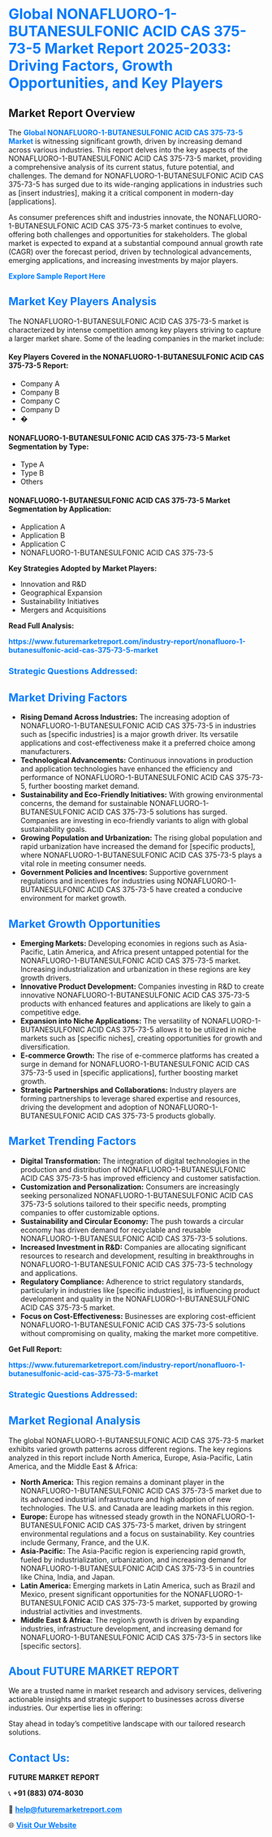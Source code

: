 <h1 style="color: #007BFF;">Global NONAFLUORO-1-BUTANESULFONIC ACID CAS 375-73-5 Market Report 2025-2033: Driving Factors, Growth Opportunities, and Key Players</h1>

<section id="overview">
<h2>Market Report Overview</h2>
<p>The <a href="https://www.futuremarketreport.com/industry-report/nonafluoro-1-butanesulfonic-acid-cas-375-73-5-market" style="color: #007BFF; text-decoration: none;"><strong>Global NONAFLUORO-1-BUTANESULFONIC ACID CAS 375-73-5 Market</strong></a> is witnessing significant growth, driven by increasing demand across various industries. This report delves into the key aspects of the NONAFLUORO-1-BUTANESULFONIC ACID CAS 375-73-5 market, providing a comprehensive analysis of its current status, future potential, and challenges. The demand for NONAFLUORO-1-BUTANESULFONIC ACID CAS 375-73-5 has surged due to its wide-ranging applications in industries such as [insert industries], making it a critical component in modern-day [applications].</p>
<p>As consumer preferences shift and industries innovate, the NONAFLUORO-1-BUTANESULFONIC ACID CAS 375-73-5 market continues to evolve, offering both challenges and opportunities for stakeholders. The global market is expected to expand at a substantial compound annual growth rate (CAGR) over the forecast period, driven by technological advancements, emerging applications, and increasing investments by major players.</p>
</section>

<section id="overview">
<p><a href="https://www.futuremarketreport.com/request-sample/reportId=119947" style="color: #007BFF; text-decoration: none;"><strong>Explore Sample Report Here</strong></a></p>
</section>

<section id="key-players">
<h2 style="color: #007BFF;">Market Key Players Analysis</h2>
<p>The NONAFLUORO-1-BUTANESULFONIC ACID CAS 375-73-5 market is characterized by intense competition among key players striving to capture a larger market share. Some of the leading companies in the market include:</p>
<h4>Key Players Covered in the NONAFLUORO-1-BUTANESULFONIC ACID CAS 375-73-5 Report:</h4>
<ul><li>Company A</li><li>Company B</li><li>Company C</li><li>Company D</li><li>�</li></ul>
<h4>NONAFLUORO-1-BUTANESULFONIC ACID CAS 375-73-5 Market Segmentation by Type:</h4>
<ul><li>Type A</li><li>Type B</li><li>Others</li></ul>

<h4>NONAFLUORO-1-BUTANESULFONIC ACID CAS 375-73-5 Market Segmentation by Application:</h4>
<ul><li>Application A</li><li>Application B</li><li>Application C</li><li>NONAFLUORO-1-BUTANESULFONIC ACID CAS 375-73-5</li></ul>
<p><strong>Key Strategies Adopted by Market Players:</strong></p>
<ul>
<li>Innovation and R&D</li>
<li>Geographical Expansion</li>
<li>Sustainability Initiatives</li>
<li>Mergers and Acquisitions</li>
</ul>
</section>

<section>
<p><strong>Read Full Analysis: </strong></p><a href="https://www.futuremarketreport.com/industry-report/nonafluoro-1-butanesulfonic-acid-cas-375-73-5-market" style="color: #007BFF; text-decoration: none;"><strong>https://www.futuremarketreport.com/industry-report/nonafluoro-1-butanesulfonic-acid-cas-375-73-5-market</strong></a>
<h3 style="color: #007BFF;">Strategic Questions Addressed:</h3>
</section>

<section id="driving-factors">
<h2 style="color: #007BFF;">Market Driving Factors</h2>
<ul>
<li><strong>Rising Demand Across Industries:</strong> The increasing adoption of NONAFLUORO-1-BUTANESULFONIC ACID CAS 375-73-5 in industries such as [specific industries] is a major growth driver. Its versatile applications and cost-effectiveness make it a preferred choice among manufacturers.</li>
<li><strong>Technological Advancements:</strong> Continuous innovations in production and application technologies have enhanced the efficiency and performance of NONAFLUORO-1-BUTANESULFONIC ACID CAS 375-73-5, further boosting market demand.</li>
<li><strong>Sustainability and Eco-Friendly Initiatives:</strong> With growing environmental concerns, the demand for sustainable NONAFLUORO-1-BUTANESULFONIC ACID CAS 375-73-5 solutions has surged. Companies are investing in eco-friendly variants to align with global sustainability goals.</li>
<li><strong>Growing Population and Urbanization:</strong> The rising global population and rapid urbanization have increased the demand for [specific products], where NONAFLUORO-1-BUTANESULFONIC ACID CAS 375-73-5 plays a vital role in meeting consumer needs.</li>
<li><strong>Government Policies and Incentives:</strong> Supportive government regulations and incentives for industries using NONAFLUORO-1-BUTANESULFONIC ACID CAS 375-73-5 have created a conducive environment for market growth.</li>
</ul>
</section>

<section id="growth-opportunities">
<h2 style="color: #007BFF;">Market Growth Opportunities</h2>
<ul>
<li><strong>Emerging Markets:</strong> Developing economies in regions such as Asia-Pacific, Latin America, and Africa present untapped potential for the NONAFLUORO-1-BUTANESULFONIC ACID CAS 375-73-5 market. Increasing industrialization and urbanization in these regions are key growth drivers.</li>
<li><strong>Innovative Product Development:</strong> Companies investing in R&D to create innovative NONAFLUORO-1-BUTANESULFONIC ACID CAS 375-73-5 products with enhanced features and applications are likely to gain a competitive edge.</li>
<li><strong>Expansion into Niche Applications:</strong> The versatility of NONAFLUORO-1-BUTANESULFONIC ACID CAS 375-73-5 allows it to be utilized in niche markets such as [specific niches], creating opportunities for growth and diversification.</li>
<li><strong>E-commerce Growth:</strong> The rise of e-commerce platforms has created a surge in demand for NONAFLUORO-1-BUTANESULFONIC ACID CAS 375-73-5 used in [specific applications], further boosting market growth.</li>
<li><strong>Strategic Partnerships and Collaborations:</strong> Industry players are forming partnerships to leverage shared expertise and resources, driving the development and adoption of NONAFLUORO-1-BUTANESULFONIC ACID CAS 375-73-5 products globally.</li>
</ul>
</section>

<section id="trending-factors">
<h2 style="color: #007BFF;">Market Trending Factors</h2>
<ul>
<li><strong>Digital Transformation:</strong> The integration of digital technologies in the production and distribution of NONAFLUORO-1-BUTANESULFONIC ACID CAS 375-73-5 has improved efficiency and customer satisfaction.</li>
<li><strong>Customization and Personalization:</strong> Consumers are increasingly seeking personalized NONAFLUORO-1-BUTANESULFONIC ACID CAS 375-73-5 solutions tailored to their specific needs, prompting companies to offer customizable options.</li>
<li><strong>Sustainability and Circular Economy:</strong> The push towards a circular economy has driven demand for recyclable and reusable NONAFLUORO-1-BUTANESULFONIC ACID CAS 375-73-5 solutions.</li>
<li><strong>Increased Investment in R&D:</strong> Companies are allocating significant resources to research and development, resulting in breakthroughs in NONAFLUORO-1-BUTANESULFONIC ACID CAS 375-73-5 technology and applications.</li>
<li><strong>Regulatory Compliance:</strong> Adherence to strict regulatory standards, particularly in industries like [specific industries], is influencing product development and quality in the NONAFLUORO-1-BUTANESULFONIC ACID CAS 375-73-5 market.</li>
<li><strong>Focus on Cost-Effectiveness:</strong> Businesses are exploring cost-efficient NONAFLUORO-1-BUTANESULFONIC ACID CAS 375-73-5 solutions without compromising on quality, making the market more competitive.</li>
</ul>
</section>

<section>
<p><strong>Get Full Report: </strong></p><a href="https://www.futuremarketreport.com/industry-report/nonafluoro-1-butanesulfonic-acid-cas-375-73-5-market" style="color: #007BFF; text-decoration: none;"><strong>https://www.futuremarketreport.com/industry-report/nonafluoro-1-butanesulfonic-acid-cas-375-73-5-market</strong></a>
<h3 style="color: #007BFF;">Strategic Questions Addressed:</h3>
</section>


<section id="regional-analysis">
<h2 style="color: #007BFF;">Market Regional Analysis</h2>
<p>The global NONAFLUORO-1-BUTANESULFONIC ACID CAS 375-73-5 market exhibits varied growth patterns across different regions. The key regions analyzed in this report include North America, Europe, Asia-Pacific, Latin America, and the Middle East & Africa:</p>
<ul>
<li><strong>North America:</strong> This region remains a dominant player in the NONAFLUORO-1-BUTANESULFONIC ACID CAS 375-73-5 market due to its advanced industrial infrastructure and high adoption of new technologies. The U.S. and Canada are leading markets in this region.</li>
<li><strong>Europe:</strong> Europe has witnessed steady growth in the NONAFLUORO-1-BUTANESULFONIC ACID CAS 375-73-5 market, driven by stringent environmental regulations and a focus on sustainability. Key countries include Germany, France, and the U.K.</li>
<li><strong>Asia-Pacific:</strong> The Asia-Pacific region is experiencing rapid growth, fueled by industrialization, urbanization, and increasing demand for NONAFLUORO-1-BUTANESULFONIC ACID CAS 375-73-5 in countries like China, India, and Japan.</li>
<li><strong>Latin America:</strong> Emerging markets in Latin America, such as Brazil and Mexico, present significant opportunities for the NONAFLUORO-1-BUTANESULFONIC ACID CAS 375-73-5 market, supported by growing industrial activities and investments.</li>
<li><strong>Middle East & Africa:</strong> The region’s growth is driven by expanding industries, infrastructure development, and increasing demand for NONAFLUORO-1-BUTANESULFONIC ACID CAS 375-73-5 in sectors like [specific sectors].</li>
</ul>
</section>

<footer>
<h2 style="color: #007BFF;">About FUTURE MARKET REPORT</h2>
<p>We are a trusted name in market research and advisory services, delivering actionable insights and strategic support to businesses across diverse industries. Our expertise lies in offering:</p>

<p>Stay ahead in today’s competitive landscape with our tailored research solutions.</p>

<h2 style="color: #007BFF;">Contact Us:</h2>
<p><strong>FUTURE MARKET REPORT</strong></p>
<p>📞 <strong>+91 (883) 074-8030</strong></p>
<p>📧 <strong><a href="mailto:help@futuremarketreport.com" style="color: #007BFF;">help@futuremarketreport.com</a></strong></p>
<p>🌐 <strong><a href="https://www.futuremarketreport.com/" style="color: #007BFF;">Visit Our Website</a></strong></p>
</footer>
